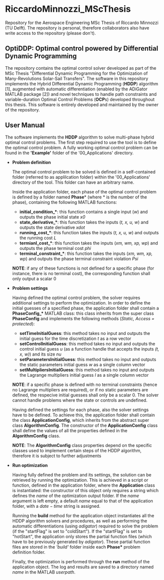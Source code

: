 # RiccardoMinnozzi_MScThesis
Repository for the Aerospace Engineering MSc Thesis of Riccardo Minnozzi (TU Delft). The repository is personal, therefore collaborators also have write access to the repository (please don't).

## **OptiDDP**: Optimal control powered by Differential Dynamic Programming
The repository contains the optimal control solver developed as part of the MSc Thesis "Differential Dynamic Programming for the Optimization of Many-Revolutions Solar-Sail Transfers". The software in this repository implements the Hybrid Differential Dynamic Programming (**HDDP**) algorithm [1], augmented with automatic differentiation (enabled by the ADiGator MATLAB package [2]) and novel techniques to handle path constraints and variable-duration Optimal Control Problems (**OCP**s) developed throughout this thesis. This software is entirely developed and maintained by the owner of the repository.

## User Manual
The software implements the **HDDP** algorithm to solve multi-phase hybrid optimal control problems. The first step required to use the tool is to define the optimal control problem. A fully working optimal control problem can be found in the **'Example'** folder of the '00_Applications' directory.
- **Problem definition**

    The optimal control problem to be solved is defined in a self-contained folder (referred to as applilcation folder) within the '00_Applications' directory of the tool. This folder can have an arbitrary name. 
    
    Inside the application folder, each phase of the optimal control problem is defined by a folder named **Phase*** (where * is the number of the phase), containing the following MATLAB functions:
    - **initial_condition_\***: this function contains a single input (*w*) and outputs the phase initial state *x0*
    - **state_derivative_\***: this function takes the inputs (*t, x, u, w*) and outputs the state derivative *xdot*
    - **running_cost_\***: this function takes the inputs (*t, x, u, w*) and outputs the running cost *L*
    - **termianl_cost_\***: this function takes the inputs (*xm, wm, xp, wp*) and outputs the phase terminal cost *phi*
    - **terminal_constraint_\***: this function takes the inputs (*xm, wm, xp, wp*) and outputs the phase terminal constraint violation *Psi*

    **NOTE**: if any of these functions is not defined for a specific phase (for instance, there is no terminal cost), the corresponding function shall only output a scalar 0
    

- **Problem settings**

    Having defined the optimal control problem, the solver requires additional settings to perform the optimization. In order to define the initial guesses of a specified phase, the application folder shall contain a  **PhaseConfig_\*** MATLAB class: this class inherits from the super class **PhaseConfig** and implements the following methods (*Static, Access = protected*):
    - **setTimeInitialGuess**: this method takes no input and outputs the initial guess for the time discretization *t* as a row vector
    - **setControlInitialGuess**: this method takes no input and outputs the control initial guess *u* (as a function handle that accepts the inputs *(t, x, w)*) and its size *nu*
    - **setParametersInitialGuess**: this method takes no input and outputs the static parameters initial guess *w* as a single column vector
    - **setMultipliersInitialGuess**: this method takes no input and outputs the Lagrange multipliers initial guess *l* as a single column vector

    **NOTE**: if a specific phase is defined with no terminal constraints (hence no Lagrange multipliers are required), or if no static parameters are defined, the respecive initial guesses shall only be a scalar 0. The solver cannot handle problems where the state or controls are undefined.

    Having defined the settings for each phase, also the solver settings have to be defined. To achieve this, the application folder shall contain the class **ApplicationConfig**, which inherits from the abstract super class **AlgorithmConfig**. The constructor of the **ApplicationConfig** class shall define the values of all the properties defined in the **AlgorithmConfig** class.
    
    **NOTE**: The **AlgorithmConfig** class properties depend on the specific classes used to implement certain steps of the HDDP algorithm, therefore it is subject to further adjustments

- **Run optimization**

    Having fully defined the problem and its settings, the solution can be retrieved by running the optimization. This is achieved in a script or function, defined in the application folder, where the **Application** class is instantiated: the constructor of this object only requires a string which defines the *name* of the optimization output folder. If the *name* argument is left empty, a default *name* equal to that of the application folder, with a *$date-time$* string is assigned.

    Running the **build** method for the application object instantiates all the HDDP algorithm solvers and procedures, as well as performing the automatic differentiations (using *adigator*) required to solve the problem (if the "startFlag" is set to "coldStart"). If the "startFlag" is set to "hotStart", the application only stores the partial function files (which have to be previously generated by *adigator*). These partial function files are stored in the *'build'* folder inside each **Phase\*** problem definition folder.

    Finally, the optimization is performed through the **run** method of the application object. The log and results are saved to a directory named *name* in the MATLAB *userpath*.